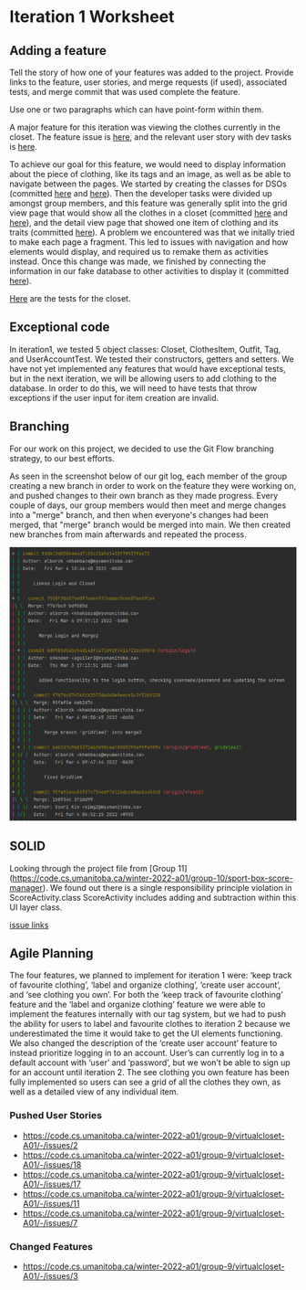 Iteration 1 Worksheet
=====================

Adding a feature
-----------------

Tell the story of how one of your features was added to the project.
Provide links to the
feature, user stories, and merge requests (if used), associated tests, and merge commit
that was used complete the feature.

Use one or two paragraphs which can have point-form within them.

A major feature for this iteration was viewing the clothes currently in the closet. The feature issue is [here](https://code.cs.umanitoba.ca/winter-2022-a01/group-9/virtualcloset-A01/-/issues/12), and the relevant user story with dev tasks is [here](https://code.cs.umanitoba.ca/winter-2022-a01/group-9/virtualcloset-A01/-/issues/16).

To achieve our goal for this feature, we would need to display information about the piece of clothing, like its tags and an image, as well as be able to navigate between the pages. 
We started by creating the classes for DSOs (committed [here](https://code.cs.umanitoba.ca/winter-2022-a01/group-9/virtualcloset-A01/-/commit/0d249e77be41deac9950bfe66055804e9c6b221f) and [here](https://code.cs.umanitoba.ca/winter-2022-a01/group-9/virtualcloset-A01/-/commit/5be012121dc2e074d926d3ed0baaf35797ee1a26)). Then the developer tasks were divided up amongst group members, and this feature was generally split into the grid view page that would show all the clothes in a closet (committed [here](https://code.cs.umanitoba.ca/winter-2022-a01/group-9/virtualcloset-A01/-/commit/e3a391eb9f9a8de32c460cd8795fa98a4d44eea6) and [here](https://code.cs.umanitoba.ca/winter-2022-a01/group-9/virtualcloset-A01/-/commit/6ab2d7c9681372ab3d98caa18005295af9fa9994)), and the detail view page that showed one item of clothing and its traits (committed [here](https://code.cs.umanitoba.ca/winter-2022-a01/group-9/virtualcloset-A01/-/commit/f5bb73e782e75b6d7ac86c085a2025870fd64539)). A problem we encountered was that we initally tried to make each page a fragment. This led to issues with navigation and how elements would display, and required us to remake them as activities instead. Once this change was made, we finished by connecting the information in our fake database to other activities to display it (committed [here](https://code.cs.umanitoba.ca/winter-2022-a01/group-9/virtualcloset-A01/-/commit/db5678cbf8caf6237dac66d3a5954bad200870ec)).

[Here](https://code.cs.umanitoba.ca/winter-2022-a01/group-9/virtualcloset-A01/-/blob/main/app/src/test/java/com/example/virtualcloset/ClosetTest.java) are the tests for the closet.

Exceptional code
----------------

In iteration1, we tested 5 object classes: Closet, ClothesItem, Outfit, Tag, and UserAccountTest. We tested their constructors, getters and setters. We have not yet implemented any features that would have exceptional tests, but in the next iteration, we will be allowing users to add clothing to the database. In order to do this, we will need to have tests that throw exceptions if the user input for item creation are invalid.

Branching
----------

For our work on this project, we decided to use the Git Flow branching strategy, to our best efforts.

As seen in the screenshot below of our git log, each member of the group creating a new branch in order
to work on the feature they were working on, and pushed changes to their own branch as they made progress.
Every couple of days, our group members would then meet and merge changes into a "merge" branch, and then
when everyone's changes had been merged, that "merge" branch would be merged into main. We then created new
branches from main afterwards and repeated the process.

![](app/src/main/res/drawable/gitflow.png)

SOLID
-----

Looking through the project file from  [Group 11] (https://code.cs.umanitoba.ca/winter-2022-a01/group-10/sport-box-score-manager). We found out there is a single responsibility principle violation in  ScoreActivity.class ScoreActivity includes adding and subtraction within this UI layer class.

[issue links](https://code.cs.umanitoba.ca/winter-2022-a01/group-10/sport-box-score-manager/-/issues/19)

Agile Planning
--------------

The four features, we planned to implement for iteration 1 were: ‘keep track of favourite clothing’, ‘label and organize clothing’, ‘create user account’, and ‘see clothing you own’. For both the ‘keep track of favourite clothing’ feature and the ‘label and organize clothing’ feature we were able to implement the features internally with our tag system, but we had to push the ability for users to label and favourite clothes to iteration 2 because we underestimated the time it would take to get the UI elements functioning. We also changed the description of the ‘create user account’ feature to instead prioritize logging in to an account. User’s can currently log in to a default account with ‘user’ and ‘password’, but we won’t be able to sign up for an account until iteration 2. The see clothing you own feature has been fully implemented so users can see a grid of all the clothes they own, as well as a detailed view of any individual item. 

### Pushed User Stories
-	https://code.cs.umanitoba.ca/winter-2022-a01/group-9/virtualcloset-A01/-/issues/2 
-	https://code.cs.umanitoba.ca/winter-2022-a01/group-9/virtualcloset-A01/-/issues/18
-	https://code.cs.umanitoba.ca/winter-2022-a01/group-9/virtualcloset-A01/-/issues/17
-	https://code.cs.umanitoba.ca/winter-2022-a01/group-9/virtualcloset-A01/-/issues/11 
-	https://code.cs.umanitoba.ca/winter-2022-a01/group-9/virtualcloset-A01/-/issues/7 

### Changed Features
-	https://code.cs.umanitoba.ca/winter-2022-a01/group-9/virtualcloset-A01/-/issues/3
